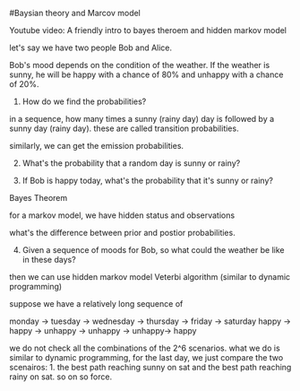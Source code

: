 #Baysian theory and Marcov model

Youtube video: A friendly intro to bayes theroem and hidden markov model

let's say we have two people Bob and Alice. 

Bob's mood depends on the condition of the weather. If the weather is sunny, he will be happy with a chance of 80% and unhappy with a chance of 20%. 

1. How do we find the probabilities?

in a sequence, how many times a sunny (rainy day) day is followed by a sunny day (rainy day). these are called transition probabilities. 

similarly, we can get the emission probabilities. 


2. What's the probability that a random day is sunny or rainy?

3. If Bob is happy today, what's the probability that it's sunny or rainy?

Bayes Theorem

for a markov model, we have hidden status and observations

what's the difference between prior and postior probabilities. 

4. Given a sequence of moods for Bob, so what could the weather be like in these days?

then we can use hidden markov model
Veterbi algorithm (similar to dynamic programming)

suppose we have a relatively long sequence of 

monday -> tuesday -> wednesday -> thursday -> friday -> saturday
happy  -> happy   -> unhappy   -> unhappy  -> unhappy-> happy

we do not check all the combinations of the 2^6 scenarios. what we do is similar to dynamic programming, for the last day, 
we just compare the two scenairos: 1. the best path reaching sunny on sat and the best path reaching rainy on sat. so on so force. 